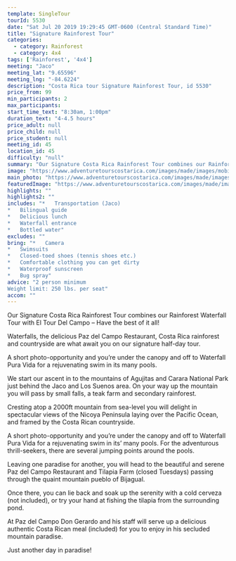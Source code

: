 ```yaml
---
template: SingleTour
tourId: 5530
date: "Sat Jul 20 2019 19:29:45 GMT-0600 (Central Standard Time)"
title: "Signature Rainforest Tour"
categories: 
  - category: Rainforest
  - category: 4x4
tags: ['Rainforest', '4x4']
meeting: "Jaco"
meeting_lat: "9.65596"
meeting_lng: "-84.6224"
description: "Costa Rica tour Signature Rainforest Tour, id 5530"
price_from: 99
min_participants: 2
max_participants: 
start_time_text: "8:30am, 1:00pm"
duration_text: "4-4.5 hours"
price_adult: null
price_child: null
price_student: null
meeting_id: 45
location_id: 45
difficulty: "null"
summary: "Our Signature Costa Rica Rainforest Tour combines our Rainforest Waterfall Tour with El Tour Del Campo – Have the best of it all!"
image: "https://www.adventuretourscostarica.com/images/made/images/mobile/Costa_Rica-Waterfall-Tours8_269_250_c1.jpg"
main_photo: "https://www.adventuretourscostarica.com/images/made/images/mobile/Costa_Rica-Waterfall-Tours8_269_250_c1.jpg"
featuredImage: "https://www.adventuretourscostarica.com/images/made/images/mobile/Costa_Rica-Waterfall-Tours8_269_250_c1.jpg"
highlights: ""
highlights2: ""
includes: "*   Transportation (Jaco)
*   Bilingual guide
*   Delicious lunch
*   Waterfall entrance
*   Bottled water"
excludes: ""
bring: "*   Camera
*   Swimsuits
*   Closed-toed shoes (tennis shoes etc.)
*   Comfortable clothing you can get dirty
*   Waterproof sunscreen
*   Bug spray"
advice: "2 person minimum  
Weight limit: 250 lbs. per seat"
accom: ""
---
```

Our Signature Costa Rica Rainforest Tour combines our Rainforest Waterfall Tour with El Tour Del Campo – Have the best of it all!

Waterfalls, the delicious Paz del Campo Restaurant, Costa Rica rainforest and countryside are what await you on our signature half-day tour.

A short photo-opportunity and you’re under the canopy and off to Waterfall Pura Vida for a rejuvenating swim in its many pools.

We start our ascent in to the mountains of Agujitas and Carara National Park just behind the Jaco and Los Suenos area. On your way up the mountain you will pass by small falls, a teak farm and secondary rainforest.

Cresting atop a 2000ft mountain from sea-level you will delight in spectacular views of the Nicoya Peninsula laying over the Pacific Ocean, and framed by the Costa Rican countryside.

A short photo-opportunity and you’re under the canopy and off to Waterfall Pura Vida for a rejuvenating swim in its’ many pools. For the adventurous thrill-seekers, there are several jumping points around the pools.

Leaving one paradise for another, you will head to the beautiful and serene Paz del Campo Restaurant and Tilapia Farm (closed Tuesdays) passing through the quaint mountain pueblo of Bijagual.

Once there, you can lie back and soak up the serenity with a cold cerveza (not included), or try your hand at fishing the tilapia from the surrounding pond.

At Paz del Campo Don Gerardo and his staff will serve up a delicious authentic Costa Rican meal (included) for you to enjoy in his secluded mountain paradise.

Just another day in paradise!